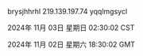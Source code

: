 brysjhhrhl 219.139.197.74 yqqlmgsycl

2024年 11月 03日 星期日 02:30:02 CST

2024年 11月 02日 星期六 18:30:02 GMT
